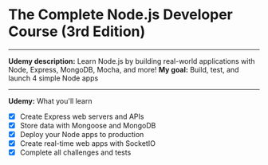# The Complete Node.js Developer Course (3rd Edition)
* * *
**Udemy description:** Learn Node.js by building real-world applications with Node, Express, MongoDB, Mocha, and more!
**My goal:** Build, test, and launch 4 simple Node apps
* * *
**Udemy:** What you'll learn
- [x] Create Express web servers and APIs
- [x] Store data with Mongoose and MongoDB
- [x] Deploy your Node apps to production
- [x] Create real-time web apps with SocketIO
- [x] Complete all challenges and tests
